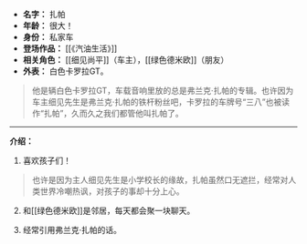 
- **名字：** 扎帕
- **年龄：** 很大！
- **身份：** 私家车
- **登场作品：** [[《汽油生活》]]
- **相关角色：** [[细见尚平]]（车主），[[绿色德米欧]]（朋友）
- **外表：** 白色卡罗拉GT。

> 他是辆白色卡罗拉GT，车载音响里放的总是弗兰克·扎帕的专辑。也许因为车主细见先生是弗兰克·扎帕的铁杆粉丝吧，卡罗拉的车牌号“三八”也被读作“扎帕”，久而久之我们都管他叫扎帕了。

---

**介绍：** 

1. 喜欢孩子们！

> 也许是因为主人细见先生是小学校长的缘故，扎帕虽然口无遮拦，经常对人类世界冷嘲热讽，对孩子的事却十分上心。

2. 和[[绿色德米欧]]是邻居，每天都会聚一块聊天。

3. 经常引用弗兰克·扎帕的话。